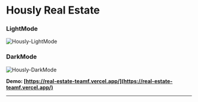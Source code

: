 # Hously Real Estate

### LightMode
![Hously-LightMode](./Hously-Real-Estate-LightMode.png)

### DarkMode
![Hously-DarkMode](./Hously-Real-Estate-DarkMode.png)

**Demo: [https://real-estate-teamf.vercel.app/](https://real-estate-teamf.vercel.app/)**

---
